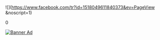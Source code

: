 ![](https://www.facebook.com/tr?id=1518049611840373&ev=PageView
	&noscript=1)                      

0

[![Banner Ad](https://iai.tv/assets/Uploads/Banner-translucent-squares-long-thin-bright.png)](https://howthelightgetsin.org/festivals/london?utm_source=Top%20banner&utm_medium=kenwood+house&utm_campaign=Hay+24&utm_id=IAI+Site+Ads)